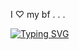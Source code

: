 
 I ♡ my bf   . . .

[![Typing SVG](https://readme-typing-svg.demolab.com?font=Fira+Code&weight=300&size=21&pause=1000&color=FFDCB1&background=EEBA8700&width=435&lines=%5B+%E2%80%9C+love+him.!+%3C3%5D;%5B+%E2%99%A1+%60+emman+%5D+;%5B+%22+my+husband..%22+%5D+;%5B+%E2%99%A1+%60+he+is+so+handsome..%25+%5D;%5B+%22+I+am+glad+had+crush+on+him+%22+%5D)](https://git.io/typing-svg)
